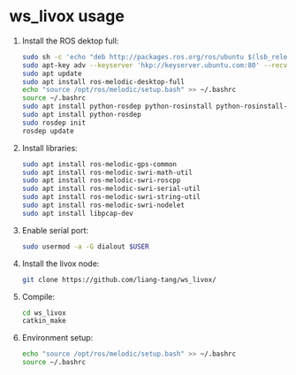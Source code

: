# ws_livox usage

1. Install the ROS dektop full:
    ```bash
    sudo sh -c 'echo "deb http://packages.ros.org/ros/ubuntu $(lsb_release -sc) main" > /etc/apt/sources.list.d/ros-latest.list'
    sudo apt-key adv --keyserver 'hkp://keyserver.ubuntu.com:80' --recv-key C1CF6E31E6BADE8868B172B4F42ED6FBAB17C654
    sudo apt update
    sudo apt install ros-melodic-desktop-full 
    echo "source /opt/ros/melodic/setup.bash" >> ~/.bashrc
    source ~/.bashrc
    sudo apt install python-rosdep python-rosinstall python-rosinstall-generator python-wstool build-essential
    sudo apt install python-rosdep
    sudo rosdep init
    rosdep update
    ```

2. Install libraries:
    ```bash
    sudo apt install ros-melodic-gps-common
    sudo apt install ros-melodic-swri-math-util
    sudo apt install ros-melodic-swri-roscpp
    sudo apt install ros-melodic-swri-serial-util
    sudo apt install ros-melodic-swri-string-util
    sudo apt install ros-melodic-swri-nodelet 
    sudo apt install libpcap-dev
    ```

3. Enable serial port:
    ```bash
    sudo usermod -a -G dialout $USER
    ```

4. Install the livox node:
    ```bash
    git clone https://github.com/liang-tang/ws_livox/
    ```

5. Compile:
    ```bash
    cd ws_livox
    catkin_make
    ```

6. Environment setup:
    ```bash
    echo "source /opt/ros/melodic/setup.bash" >> ~/.bashrc
    source ~/.bashrc
    ```
